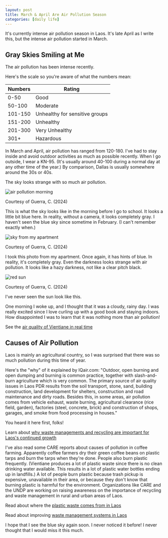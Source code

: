 ```yaml
---
layout: post
title: March & April Are Air Pollution Season
categories: [daily life]
---
```


It's currently intense air pollution season in Laos. It's late April as I write this, but the intense air pollution started in March.

## Gray Skies Smiling at Me

The air pollution has been intense recently. 

Here's the scale so you're aware of what the numbers mean: 

Numbers | Rating 
--- | --- 
0-50 | Good
50-100 | Moderate
101-150 | Unhealthy for sensitive groups
151-200 | Unhealthy
201-300 | Very Unhealthy
301+ | Hazardous

In March and April, air pollution has ranged from 120-180. I've had to stay inside and avoid outdoor activities as much as possible recently. When I go outside, I wear a KN-95. (It's usually around 40-100 during a normal day at any other time of the year.) By comparison, Dallas is usually somewhere around the 30s or 40s. 

The sky looks strange with so much air pollution. 

![air pollution morning](https://lh3.googleusercontent.com/pw/AP1GczMY-dLGgFDLaCpSCIhwhcLjO1T7SUfuu8cntQ-UDDeQ3zdDNXF5rrD70zeTbS1X4wV-5eru4qv17ZqdUMsEeiPkYrQ2JxmrgVxGvdbORtlsULJdFuMC=w1000)

Courtesy of Guerra, C. (2024)

This is what the sky looks like in the morning before I go to school. It looks a little bit blue here. In reality, without a camera, it looks completely gray. I haven't seen the blue sky since sometime in February. (I can't remember exactly when.)

![sky from my apartment](https://lh3.googleusercontent.com/pw/AP1GczOCfC26JTrRGgKSNuuqRRhb1rTESQVrD70p3d5oupb0dOR_fJomGF2gqfoCrjNU0AJkQ0Hx4fgubU2FQLS5-mHxmSJp-fer3xWzJRT5Eoj-SmFxgjwx=w1000)

Courtesy of Guerra, C. (2024)

I took this photo from my apartment. Once again, it has hints of blue. In reality, it's completely gray. Even the darkness looks strange with air pollution. It looks like a hazy darkness, not like a clear pitch black. 

![red sun](https://lh3.googleusercontent.com/pw/AP1GczNjI6Myf9mvhfVS2QmUMs4KDyTXRlrMgf6gmLY7t_5-rEmVIpMuk71oO6FQ3LGh3eIg5L9IqmN0etaRvcj6bpTn0K0XCZ5Dos22azjuZJkHssMxy8Rp=w1000)

Courtesy of Guerra, C. (2024)

I've never seen the sun look like this. 

One morning I woke up, and I thought that it was a cloudy, rainy day. I was really excited since I love curling up with a good book and staying indoors. How disappointed I was to learn that it was nothing more than air pollution! 

See the [air quality of Vientiane in real time](https://www.iqair.com/laos/vientiane)

## Causes of Air Pollution 

Laos is mainly an agricultural country, so I was surprised that there was so much pollution during this time of year. 

Here's the "why" of it explained by IQair.com: 
"Outdoor, open burning and open dumping and burning is common practice, together with slash-and-burn agriculture which is very common. The primary source of air quality issues in Laos PDR results from the soil transport, stone, sand, building construction, land development for shelters, construction and road maintenance and dirty roads. Besides this, in some areas, air pollution comes from vehicle exhaust, waste burning, agricultural clearance (rice field, garden), factories (steel, concrete, brick) and construction of shops, garages, and smoke from food processing in houses."

You heard it here first, folks! 

Learn about [why waste managements and recycling are important for Laos's continued growth](https://plasticfreelaos.com/news/lao-pdrs-struggle-in-managing-solid-and-plastic-waste/)

I've also read some CARE reports about causes of pollution in coffee farming. Apparently coffee farmers dry their green coffee beans on plastic tarps and burn the tarps when they're done. People also burn plastic frequently. (Vientiane produces a lot of plastic waste since there is no clean drinking water available. This results in a lot of plastic water bottles ending up in landfills.) A lot of people burn plastic because trash pickup is expensive, unavailable in their area, or because they don't know that burning plastic is harmful for the environment. Organizations like CARE and the UNDP are working on raising awareness on the importance of recycling and waste management in rural and urban areas of Laos.

Read about where the [plastic waste comes from in Laos](https://www.worldbank.org/en/news/press-release/2022/04/01/plastic-waste-causing-serious-environmental-health-and-economic-impacts-in-lao-pdr)

Read about improving [waste management systems in Laos](https://www.undp.org/laopdr/blog/how-were-trying-deal-waste-management-vientiane)


I hope that I see the blue sky again soon. I never noticed it before! I never thought that I would miss it this much. 

<!-- Hello and welcome. The only purpose of this post is to greet you when your site comes alive for the first time.  
This post will demonstrate some of the more common content & elements found in posts.  
Feel free to delete this post when you are ready to publish your first post.  

Lorem ipsum dolor sit amet, consectetur adipiscing elit. Fusce bibendum neque eget nunc mattis eu sollicitudin enim tincidunt. Vestibulum lacus tortor, ultricies id dignissim ac, bibendum in velit.

## Some great heading (h2)

Proin convallis mi ac felis pharetra aliquam. Curabitur dignissim accumsan rutrum. In arcu magna, aliquet vel pretium et, molestie et arcu.


Mauris lobortis nulla et felis ullamcorper bibendum. Phasellus et hendrerit mauris. Proin eget nibh a massa vestibulum pretium. Suspendisse eu nisl a ante aliquet bibendum quis a nunc. Praesent varius interdum vehicula. Aenean risus libero, placerat at vestibulum eget, ultricies eu enim. Praesent nulla tortor, malesuada adipiscing adipiscing sollicitudin, adipiscing eget est.

## Another great heading (h2)

Lorem ipsum dolor sit amet, consectetur adipiscing elit. Fusce bibendum neque eget nunc mattis eu sollicitudin enim tincidunt. Vestibulum lacus tortor, ultricies id dignissim ac, bibendum in velit.

### Some great subheading (h3)

Proin convallis mi ac felis pharetra aliquam. Curabitur dignissim accumsan rutrum. In arcu magna, aliquet vel pretium et, molestie et arcu. Mauris lobortis nulla et felis ullamcorper bibendum.

Phasellus et hendrerit mauris. Proin eget nibh a massa vestibulum pretium. Suspendisse eu nisl a ante aliquet bibendum quis a nunc.

### Some great subheading (h3)

Praesent varius interdum vehicula. Aenean risus libero, placerat at vestibulum eget, ultricies eu enim. Praesent nulla tortor, malesuada adipiscing adipiscing sollicitudin, adipiscing eget est.

> This quote will *change* your life. It will reveal the <i>secrets</i> of the universe, and all the wonders of humanity. Don't <em>misuse</em> it.

Lorem ipsum dolor sit amet, consectetur adipiscing elit. Fusce bibendum neque eget nunc mattis eu sollicitudin enim tincidunt.

### Some great subheading (h3)

Vestibulum lacus tortor, ultricies id dignissim ac, bibendum in velit. Proin convallis mi ac felis pharetra aliquam. Curabitur dignissim accumsan rutrum.

In arcu magna, aliquet vel pretium et, molestie et arcu. Mauris lobortis nulla et felis ullamcorper bibendum. Phasellus et hendrerit mauris.

#### You might want a sub-subheading (h4)

In arcu magna, aliquet vel pretium et, molestie et arcu. Mauris lobortis nulla et felis ullamcorper bibendum. Phasellus et hendrerit mauris.

In arcu magna, aliquet vel pretium et, molestie et arcu. Mauris lobortis nulla et felis ullamcorper bibendum. Phasellus et hendrerit mauris.

#### But it's probably overkill (h4)

In arcu magna, aliquet vel pretium et, molestie et arcu. Mauris lobortis nulla et felis ullamcorper bibendum. Phasellus et hendrerit mauris.

##### Could be a smaller sub-heading, `pacman` (h5)

In arcu magna, aliquet vel pretium et, molestie et arcu. Mauris lobortis nulla et felis ullamcorper bibendum. Phasellus et hendrerit mauris.

###### Small yet significant sub-heading  (h6)

In arcu magna, aliquet vel pretium et, molestie et arcu. Mauris lobortis nulla et felis ullamcorper bibendum. Phasellus et hendrerit mauris.

### Highlight the code please!!

{% highlight c %}
float Q_rsqrt( float number )
{
	long i;
	float x2, y;
	const float threehalfs = 1.5F;

	x2 = number * 0.5F;
	y  = number;
	i  = * ( long * ) &y;                       // evil floating point bit level hacking
	i  = 0x5f3759df - ( i >> 1 );               // what the fuck? 
	y  = * ( float * ) &i;
	y  = y * ( threehalfs - ( x2 * y * y ) );   // 1st iteration
//	y  = y * ( threehalfs - ( x2 * y * y ) );   // 2nd iteration, this can be removed

	return y;
}
{% endhighlight %}

### Oh hai, an unordered list!!

In arcu magna, aliquet vel pretium et, molestie et arcu. Mauris lobortis nulla et felis ullamcorper bibendum. Phasellus et hendrerit mauris.

- First item, yo
- Second item, dawg
- Third item, what what?!
- Fourth item, fo sheezy my neezy

### Oh hai, an ordered list!!

In arcu magna, aliquet vel pretium et, molestie et arcu. Mauris lobortis nulla et felis ullamcorper bibendum. Phasellus et hendrerit mauris.

1. First item, yo
2. Second item, dawg
3. Third item, what what?!
4. Fourth item, fo sheezy my neezy

## Headings are cool! (h2)

Proin eget nibh a massa vestibulum pretium. Suspendisse eu nisl a ante aliquet bibendum quis a nunc. Praesent varius interdum vehicula. Aenean risus libero, placerat at vestibulum eget, ultricies eu enim. Praesent nulla tortor, malesuada adipiscing adipiscing sollicitudin, adipiscing eget est.

Praesent nulla tortor, malesuada adipiscing adipiscing sollicitudin, adipiscing eget est.

Proin eget nibh a massa vestibulum pretium. Suspendisse eu nisl a ante aliquet bibendum quis a nunc.

### Tables

Title 1               | Title 2               | Title 3               | Title 4
--------------------- | --------------------- | --------------------- | ---------------------
lorem                 | lorem ipsum           | lorem ipsum dolor     | lorem ipsum dolor sit
lorem ipsum dolor sit | lorem ipsum dolor sit | lorem ipsum dolor sit | lorem ipsum dolor sit
lorem ipsum dolor sit | lorem ipsum dolor sit | lorem ipsum dolor sit | lorem ipsum dolor sit
lorem ipsum dolor sit | lorem ipsum dolor sit | lorem ipsum dolor sit | lorem ipsum dolor sit

Title 1 | Title 2 | Title 3 | Title 4
--- | --- | --- | ---
lorem | lorem ipsum | lorem ipsum dolor | lorem ipsum dolor sit
lorem ipsum dolor sit amet | lorem ipsum dolor sit amet consectetur | lorem ipsum dolor sit amet | lorem ipsum dolor sit
lorem ipsum dolor | lorem ipsum | lorem | lorem ipsum
lorem ipsum dolor | lorem ipsum dolor sit | lorem ipsum dolor sit amet | lorem ipsum dolor sit amet consectetur -->
